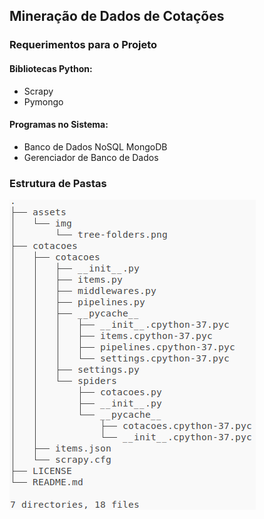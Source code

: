 ## Mineração de Dados de Cotações

### Requerimentos para o Projeto

#### Bibliotecas Python:
- Scrapy
- Pymongo

#### Programas no Sistema:
- Banco de Dados NoSQL MongoDB
- Gerenciador de Banco de Dados

### Estrutura de Pastas

![Estrutura de Arquivos](./assets/img/tree-folders.png?raw=true "Estrutura de Arquivos")